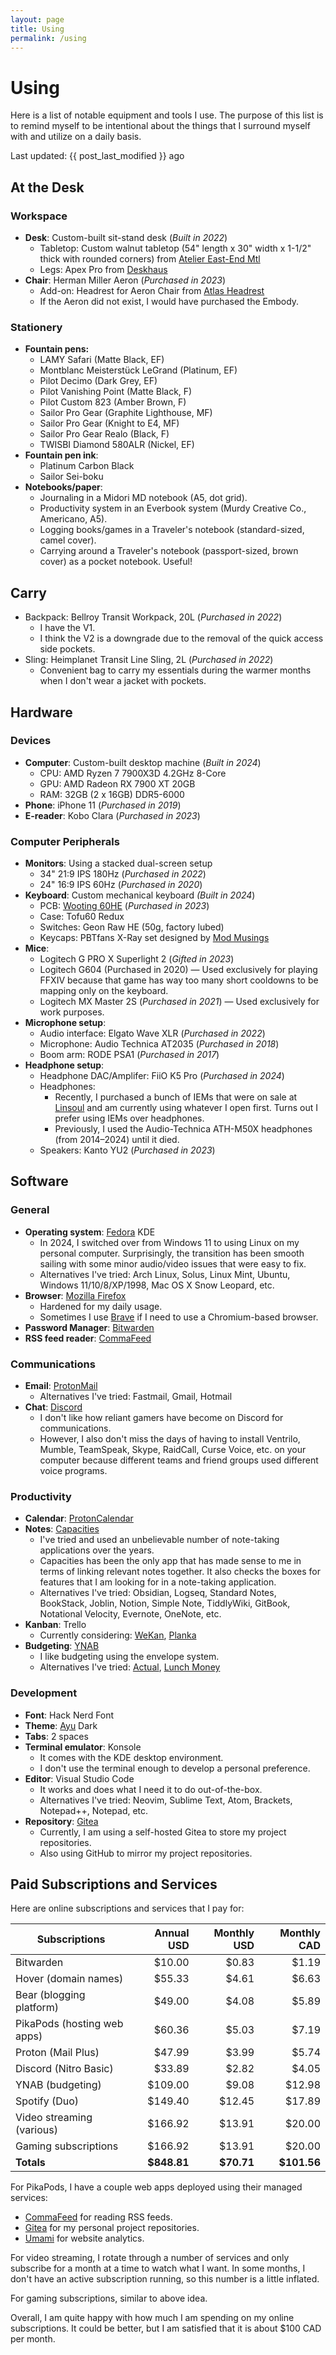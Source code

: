 ```yaml
---
layout: page
title: Using
permalink: /using
---
```


# Using

Here is a list of notable equipment and tools I use. The purpose of this list is to remind myself to be intentional about the things that I surround myself with and utilize on a daily basis.

Last updated: {{ post_last_modified }} ago

## At the Desk

### Workspace
- **Desk**: Custom-built sit-stand desk (*Built in 2022*)
  - Tabletop: Custom walnut tabletop (54" length x 30" width x 1-1/2" thick with rounded corners) from [Atelier East-End Mtl](https://eastendmtl.com/)
  - Legs: Apex Pro from [Deskhaus](https://desk.haus/)
- **Chair**: Herman Miller Aeron (*Purchased in 2023*)
  - Add-on: Headrest for Aeron Chair from [Atlas Headrest](https://atlasheadrest.com/)
  - If the Aeron did not exist, I would have purchased the Embody.

### Stationery
- **Fountain pens:**
  - LAMY Safari (Matte Black, EF)
  - Montblanc Meisterstück LeGrand (Platinum, EF)
  - Pilot Decimo (Dark Grey, EF)
  - Pilot Vanishing Point (Matte Black, F)
  - Pilot Custom 823 (Amber Brown, F)
  - Sailor Pro Gear (Graphite Lighthouse, MF)
  - Sailor Pro Gear (Knight to E4, MF)
  - Sailor Pro Gear Realo (Black, F)
  - TWISBI Diamond 580ALR (Nickel, EF)
- **Fountain pen ink**:
  - Platinum Carbon Black
  - Sailor Sei-boku
- **Notebooks/paper**:
  - Journaling in a Midori MD notebook (A5, dot grid).
  - Productivity system in an Everbook system (Murdy Creative Co., Americano, A5).
  - Logging books/games in a Traveler's notebook (standard-sized, camel cover).
  - Carrying around a Traveler's notebook (passport-sized, brown cover) as a pocket notebook. Useful!

## Carry
- Backpack: Bellroy Transit Workpack, 20L (*Purchased in 2022*)
  - I have the V1. 
  - I think the V2 is a downgrade due to the removal of the quick access side pockets.
- Sling: Heimplanet Transit Line Sling, 2L (*Purchased in 2022*)
  - Convenient bag to carry my essentials during the warmer months when I don't wear a jacket with pockets.

## Hardware

### Devices  
- **Computer**: Custom-built desktop machine (*Built in 2024*)
  - CPU: AMD Ryzen 7 7900X3D 4.2GHz 8-Core
  - GPU: AMD Radeon RX 7900 XT 20GB
  - RAM: 32GB (2 x 16GB) DDR5-6000
- **Phone**: iPhone 11 (*Purchased in 2019*)
- **E-reader**: Kobo Clara (*Purchased in 2023*)

### Computer Peripherals
- **Monitors**: Using a stacked dual-screen setup
  - 34" 21:9 IPS 180Hz (*Purchased in 2022*)
  - 24" 16:9 IPS 60Hz (*Purchased in 2020*)
- **Keyboard**: Custom mechanical keyboard *(Built in 2024*)
  - PCB: [Wooting 60HE](https://wooting.io/wooting-60he) (*Purchased in 2023*)
  - Case: Tofu60 Redux
  - Switches: Geon Raw HE (50g, factory lubed)
  - Keycaps: PBTfans X-Ray set designed by [Mod Musings](https://www.modmusings.com/)
- **Mice**:
  - Logitech G PRO X Superlight 2 (*Gifted in 2023*)
  - Logitech G604 (Purchased in 2020) — Used exclusively for playing FFXIV because that game has way too many short cooldowns to be mapping only on the keyboard.
  - Logitech MX Master 2S (*Purchased in 2021*) — Used exclusively for work purposes.
- **Microphone setup**:
  - Audio interface: Elgato Wave XLR (*Purchased in 2022*)
  - Microphone: Audio Technica AT2035 (*Purchased in 2018*)
  - Boom arm: RODE PSA1 (*Purchased in 2017*)
- **Headphone setup**:
  - Headphone DAC/Amplifer: FiiO K5 Pro (*Purchased in 2024*)
  - Headphones:
    - Recently, I purchased a bunch of IEMs that were on sale at [Linsoul](https://www.linsoul.com/) and am currently using whatever I open first. Turns out I prefer using IEMs over headphones.
    - Previously, I used the Audio-Technica ATH-M50X headphones (from 2014⁠–2024) until it died.
  - Speakers: Kanto YU2 (*Purchased in 2023*)

## Software

### General
- **Operating system**: [Fedora](https://fedoraproject.org/) KDE
  - In 2024, I switched over from Windows 11 to using Linux on my personal computer. Surprisingly, the transition has been smooth sailing with some minor audio/video issues that were easy to fix.
  - Alternatives I've tried: Arch Linux, Solus, Linux Mint, Ubuntu, Windows 11/10/8/XP/1998, Mac OS X Snow Leopard, etc.
- **Browser**: [Mozilla Firefox](https://www.mozilla.org/firefox)
  - Hardened for my daily usage.
  - Sometimes I use [Brave](https://brave.com/) if I need to use a Chromium-based browser.
- **Password Manager**: [Bitwarden](https://bitwarden.com/)
- **RSS feed reader**: [CommaFeed](https://www.commafeed.com/)

### Communications
- **Email**: [ProtonMail](https://proton.me/mail)
  - Alternatives I've tried: Fastmail, Gmail, Hotmail
- **Chat**: [Discord](https://discord.com/)
  - I don't like how reliant gamers have become on Discord for communications.
  - However, I also don't miss the days of having to install Ventrilo, Mumble, TeamSpeak, Skype, RaidCall, Curse Voice, etc. on your computer because different teams and friend groups used different voice programs.

### Productivity
- **Calendar**: [ProtonCalendar](https://proton.me/calendar)
- **Notes**: [Capacities](https://capacities.io/)
  - I've tried and used an unbelievable number of note-taking applications over the years.
  - Capacities has been the only app that has made sense to me in terms of linking relevant notes together. It also checks the boxes for features that I am looking for in a note-taking application.
  - Alternatives I've tried: Obsidian, Logseq, Standard Notes, BookStack, Joblin, Notion, Simple Note, TiddlyWiki, GitBook, Notational Velocity, Evernote, OneNote, etc.
- **Kanban**: Trello
  - Currently considering: [WeKan](https://wekan.github.io/), [Planka](https://planka.app/)
- **Budgeting**: [YNAB](https://www.ynab.com/)
  - I like budgeting using the envelope system.
  - Alternatives I've tried: [Actual](https://actualbudget.org/), [Lunch Money](https://lunchmoney.app/)

### Development
- **Font**: Hack Nerd Font
- **Theme**: [Ayu](https://github.com/ayu-theme) Dark
- **Tabs**: 2 spaces
- **Terminal emulator**: Konsole
  - It comes with the KDE desktop environment.
  - I don't use the terminal enough to develop a personal preference.
- **Editor**: Visual Studio Code
  - It works and does what I need it to do out-of-the-box.
  - Alternatives I've tried: Neovim, Sublime Text, Atom, Brackets, Notepad++, Notepad, etc.
- **Repository**: [Gitea](https://about.gitea.com/)
  - Currently, I am using a self-hosted Gitea to store my project repositories.
  - Also using GitHub to mirror my project repositories.

## Paid Subscriptions and Services

Here are online subscriptions and services that I pay for:

| Subscriptions               |  Annual USD | Monthly USD | Monthly CAD |
| --------------------------- | ----------: | ----------: | ----------: |
| Bitwarden                   |      $10.00 |       $0.83 |       $1.19 |
| Hover (domain names)        |      $55.33 |       $4.61 |       $6.63 |
| Bear (blogging platform)    |      $49.00 |       $4.08 |       $5.89 |
| PikaPods (hosting web apps) |      $60.36 |       $5.03 |       $7.19 |
| Proton (Mail Plus)          |      $47.99 |       $3.99 |       $5.74 |
| Discord (Nitro Basic)       |      $33.89 |       $2.82 |       $4.05 |
| YNAB (budgeting)            |     $109.00 |       $9.08 |      $12.98 |
| Spotify (Duo)               |     $149.40 |      $12.45 |      $17.89 |
| Video streaming (various)   |     $166.92 |      $13.91 |      $20.00 |
| Gaming subscriptions        |     $166.92 |      $13.91 |      $20.00 |
| **Totals**                  | **$848.81** |  **$70.71** |  **$101.56** |

For PikaPods, I have a couple web apps deployed using their managed services:
- [CommaFeed](https://github.com/Athou/commafeed/) for reading RSS feeds.
- [Gitea](https://gitea.com/) for my personal project repositories.
- [Umami](https://umami.is/) for website analytics.

For video streaming, I rotate through a number of services and only subscribe for a month at a time to watch what I want. In some months, I don't have an active subscription running, so this number is a little inflated.

For gaming subscriptions, similar to above idea.

Overall, I am quite happy with how much I am spending on my online subscriptions. It could be better, but I am satisfied that it is about $100 CAD per month.
